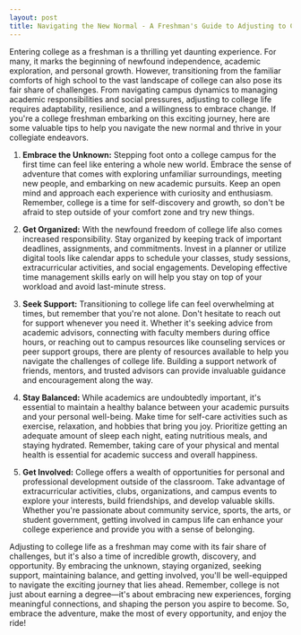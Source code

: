 ```yaml
---
layout: post
title: Navigating the New Normal - A Freshman's Guide to Adjusting to College Life
---
```


Entering college as a freshman is a thrilling yet daunting experience. For many, it marks the beginning of newfound independence, academic exploration, and personal growth. However, transitioning from the familiar comforts of high school to the vast landscape of college can also pose its fair share of challenges. From navigating campus dynamics to managing academic responsibilities and social pressures, adjusting to college life requires adaptability, resilience, and a willingness to embrace change. If you're a college freshman embarking on this exciting journey, here are some valuable tips to help you navigate the new normal and thrive in your collegiate endeavors.

1. **Embrace the Unknown:** Stepping foot onto a college campus for the first time can feel like entering a whole new world. Embrace the sense of adventure that comes with exploring unfamiliar surroundings, meeting new people, and embarking on new academic pursuits. Keep an open mind and approach each experience with curiosity and enthusiasm. Remember, college is a time for self-discovery and growth, so don't be afraid to step outside of your comfort zone and try new things.

2. **Get Organized:** With the newfound freedom of college life also comes increased responsibility. Stay organized by keeping track of important deadlines, assignments, and commitments. Invest in a planner or utilize digital tools like calendar apps to schedule your classes, study sessions, extracurricular activities, and social engagements. Developing effective time management skills early on will help you stay on top of your workload and avoid last-minute stress.

3. **Seek Support:** Transitioning to college life can feel overwhelming at times, but remember that you're not alone. Don't hesitate to reach out for support whenever you need it. Whether it's seeking advice from academic advisors, connecting with faculty members during office hours, or reaching out to campus resources like counseling services or peer support groups, there are plenty of resources available to help you navigate the challenges of college life. Building a support network of friends, mentors, and trusted advisors can provide invaluable guidance and encouragement along the way.

4. **Stay Balanced:** While academics are undoubtedly important, it's essential to maintain a healthy balance between your academic pursuits and your personal well-being. Make time for self-care activities such as exercise, relaxation, and hobbies that bring you joy. Prioritize getting an adequate amount of sleep each night, eating nutritious meals, and staying hydrated. Remember, taking care of your physical and mental health is essential for academic success and overall happiness.

5. **Get Involved:** College offers a wealth of opportunities for personal and professional development outside of the classroom. Take advantage of extracurricular activities, clubs, organizations, and campus events to explore your interests, build friendships, and develop valuable skills. Whether you're passionate about community service, sports, the arts, or student government, getting involved in campus life can enhance your college experience and provide you with a sense of belonging.

Adjusting to college life as a freshman may come with its fair share of challenges, but it's also a time of incredible growth, discovery, and opportunity. By embracing the unknown, staying organized, seeking support, maintaining balance, and getting involved, you'll be well-equipped to navigate the exciting journey that lies ahead. Remember, college is not just about earning a degree—it's about embracing new experiences, forging meaningful connections, and shaping the person you aspire to become. So, embrace the adventure, make the most of every opportunity, and enjoy the ride!
